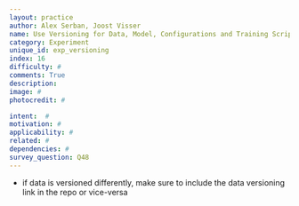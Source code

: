 ```yaml
---
layout: practice
author: Alex Serban, Joost Visser
name: Use Versioning for Data, Model, Configurations and Training Scripts
category: Experiment
unique_id: exp_versioning
index: 16
difficulty: #
comments: True
description:
image: #
photocredit: #

intent:  #
motivation: #
applicability: #
related: #
dependencies: #
survey_question: Q48
---
```


- if data is versioned differently, make sure to include the data versioning link in the repo or vice-versa